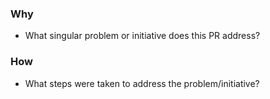 ### Why
* What singular problem or initiative does this PR address?

### How
* What steps were taken to address the problem/initiative?